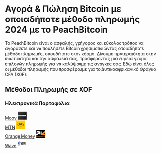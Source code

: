 <body class="payment-methods-page">

# Αγορά & Πώληση Bitcoin με οποιαδήποτε μέθοδο πληρωμής 2024 με το PeachBitcoin

Το PeachBitcoin είναι ο ασφαλής, γρήγορος και εύκολος τρόπος να αγοράσετε και να πουλήσετε Bitcoin χρησιμοποιώντας οποιαδήποτε μέθοδο πληρωμής, οπουδήποτε στον κόσμο. Δίνουμε προτεραιότητα στην ιδιωτικότητα και την ασφάλειά σας, προσφέροντας μια ευρεία γκάμα επιλογών πληρωμής για να καλύψουμε τις ανάγκες σας. Εδώ είναι όλες οι μέθοδοι πληρωμής που προσφέρουμε για το Δυτικοαφρικανικό Φράγκο CFA (XOF).

## Μέθοδοι Πληρωμής σε XOF

### Ηλεκτρονικά Πορτοφόλια

<div class="payment-grid">
    <div class="payment-grid-item">
        <a href="/buy-bitcoin-with-moov">Moov</a> 
        <img src="/img/faq/logoimg/moov.png" width="30px" height="27px" alt="Αγοράστε bitcoin με Moov, Πωλήστε bitcoin με Moov">
    </div>
    <div class="payment-grid-item">
        <a href="/buy-bitcoin-with-moov">MTN</a> 
        <img src="/img/faq/logoimg/mtn.png" width="30px" height="27px" alt="Αγοράστε bitcoin με MTN, Πωλήστε bitcoin με MTN">
    </div>
    <div class="payment-grid-item">
        <a href="/buy-bitcoin-with-moov">Orange Money</a> 
        <img src="/img/faq/logoimg/orangemoney.png" width="30px" height="27px" alt="Αγοράστε bitcoin με Orange Money, Πωλήστε bitcoin με Orange Money">
    </div>
    <div class="payment-grid-item">
        <a href="/buy-bitcoin-with-moov">Wave</a> 
        <img src="/img/faq/logoimg/wave.png" width="30px" height="27px" alt="Αγοράστε bitcoin με Wave, Πωλήστε bitcoin με Wave">
    </div>
</div>

</body>
